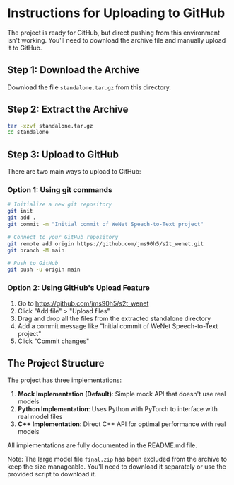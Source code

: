 # Instructions for Uploading to GitHub

The project is ready for GitHub, but direct pushing from this environment isn't working. You'll need to download the archive file and manually upload it to GitHub.

## Step 1: Download the Archive

Download the file `standalone.tar.gz` from this directory.

## Step 2: Extract the Archive

```bash
tar -xzvf standalone.tar.gz
cd standalone
```

## Step 3: Upload to GitHub

There are two main ways to upload to GitHub:

### Option 1: Using git commands

```bash
# Initialize a new git repository
git init
git add .
git commit -m "Initial commit of WeNet Speech-to-Text project"

# Connect to your GitHub repository
git remote add origin https://github.com/jms90h5/s2t_wenet.git
git branch -M main

# Push to GitHub
git push -u origin main
```

### Option 2: Using GitHub's Upload Feature

1. Go to https://github.com/jms90h5/s2t_wenet
2. Click "Add file" > "Upload files"
3. Drag and drop all the files from the extracted standalone directory
4. Add a commit message like "Initial commit of WeNet Speech-to-Text project"
5. Click "Commit changes"

## The Project Structure

The project has three implementations:

1. **Mock Implementation (Default)**: Simple mock API that doesn't use real models
2. **Python Implementation**: Uses Python with PyTorch to interface with real model files
3. **C++ Implementation**: Direct C++ API for optimal performance with real models

All implementations are fully documented in the README.md file.

Note: The large model file `final.zip` has been excluded from the archive to keep the size manageable. You'll need to download it separately or use the provided script to download it.